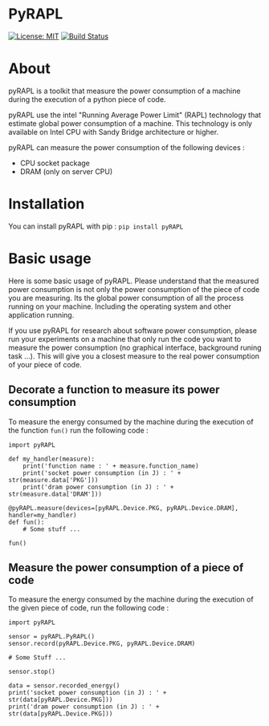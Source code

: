 # PyRAPL
[![License: MIT](https://img.shields.io/pypi/l/pyRAPL)](https://spdx.org/licenses/MIT.html)
[![Build Status](https://img.shields.io/circleci/project/github/powerapi-ng/powerapi.svg)](https://circleci.com/gh/powerapi-ng/powerapi)


# About
pyRAPL is a toolkit that measure the power consumption of a machine during the
execution of a python piece of code.

pyRAPL use the intel "Running Average Power Limit" (RAPL) technology that estimate
global power consumption of a machine. This technology is only available on
Intel CPU with Sandy Bridge architecture or higher.

pyRAPL can measure the power consumption of the following devices :
- CPU socket package
- DRAM (only on server CPU)

# Installation

You can install pyRAPL with pip : `pip install pyRAPL`

# Basic usage

Here is some basic usage of pyRAPL. Please understand that the measured power
consumption is not only the power consumption of the piece of code you are
measuring. Its the global power consumption of all the process running on your
machine. Including the operating system and other application running. 

If you use pyRAPL for research about software power consumption, please run your
experiments on a machine that only run the code you want to measure the power
consumption (no graphical interface, background runing task ...). This will give
you a closest measure to the real power consumption of your piece of code.

## Decorate a function to measure its power consumption

To measure the energy consumed by the machine during the execution of the
function `fun()` run the following code :

	import pyRAPL

	def my_handler(measure):
		print('function name : ' + measure.function_name)
		print('socket power consumption (in J) : ' + str(measure.data['PKG']))
		print('dram power consumption (in J) : ' + str(measure.data['DRAM']))

	@pyRAPL.measure(devices=[pyRAPL.Device.PKG, pyRAPL.Device.DRAM], handler=my_handler)
	def fun():
		# Some stuff ...

	fun()

## Measure the power consumption of a piece of code

To measure the energy consumed by the machine during the execution of the given
piece of code, run the following code :

	import pyRAPL

	sensor = pyRAPL.PyRAPL()
	sensor.record(pyRAPL.Device.PKG, pyRAPL.Device.DRAM)
	
	# Some Stuff ...
	
	sensor.stop()

	data = sensor.recorded_energy()
	print('socket power consumption (in J) : ' + str(data[pyRAPL.Device.PKG]))
	print('dram power consumption (in J) : ' + str(data[pyRAPL.Device.PKG]))
